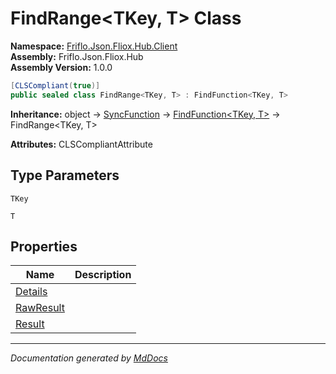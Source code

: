 ﻿<!--  
  <auto-generated>   
    The contents of this file were generated by a tool.  
    Changes to this file may be list if the file is regenerated  
  </auto-generated>   
-->

# FindRange\<TKey, T\> Class

**Namespace:** [Friflo.Json.Fliox.Hub.Client](../index.md)  
**Assembly:** Friflo.Json.Fliox.Hub  
**Assembly Version:** 1.0.0

```csharp
[CLSCompliant(true)]
public sealed class FindRange<TKey, T> : FindFunction<TKey, T>
```

**Inheritance:** object → [SyncFunction](../SyncFunction/index.md) → [FindFunction\<TKey, T\>](../FindFunction-2/index.md) → FindRange\<TKey, T\>

**Attributes:** CLSCompliantAttribute

## Type Parameters

`TKey`

`T`

## Properties

| Name                                 | Description |
| ------------------------------------ | ----------- |
| [Details](properties/Details.md)     |             |
| [RawResult](properties/RawResult.md) |             |
| [Result](properties/Result.md)       |             |

___

*Documentation generated by [MdDocs](https://github.com/ap0llo/mddocs)*
